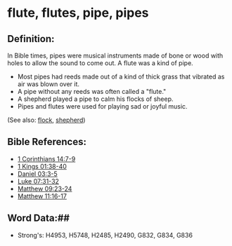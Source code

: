 # flute, flutes, pipe, pipes #

## Definition: ##

In Bible times, pipes were musical instruments made of bone or wood with holes to allow the sound to come out. A flute was a kind of pipe.

* Most pipes had reeds made out of a kind of thick grass that vibrated as air was blown over it.
* A pipe without any reeds was often called a "flute."
* A shepherd played a pipe to calm his flocks of sheep.
* Pipes and flutes were used for playing sad or joyful music.

(See also: [flock](flock.md), [shepherd](shepherd.md))

## Bible References: ##

* [1 Corinthians 14:7-9](rc://en/tn/help/1co/14/07)
* [1 Kings 01:38-40](rc://en/tn/help/1ki/01/38)
* [Daniel 03:3-5](rc://en/tn/help/dan/03/03)
* [Luke 07:31-32](rc://en/tn/help/luk/07/31)
* [Matthew 09:23-24](rc://en/tn/help/mat/09/23)
* [Matthew 11:16-17](rc://en/tn/help/mat/11/16)

## Word Data:##

* Strong's: H4953, H5748, H2485, H2490, G832, G834, G836

